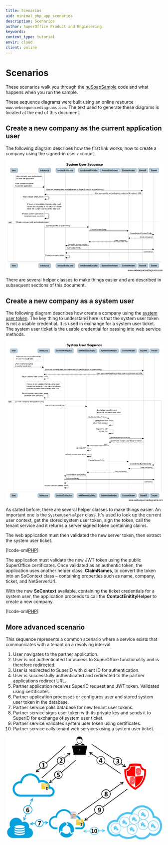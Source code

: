 ```yaml
---
title: Scenarios
uid: minimal_php_app_scenarios
description: Scenarios
author: SuperOffice Product and Engineering
keywords:
content_type: tutorial
envir: cloud
client: online
---
```


# Scenarios

These scenarios walk you through the [nuSoapSample][1] code and what happens when you run the sample.

These sequence diagrams were built using an online resource `www.websequencediagrams.com`. The text used to generate these diagrams is located at the end of this document.

## Create a new company as the current application user

The following diagram describes how the first link works, how to create a company using the signed-in user account.

![x][img1]

There are several helper classes to make things easier and are described in subsequent sections of this document.

## Create a new company as a system user

The following diagram describes how create a company using the [system user token][2]. The key thing to understand here is that the system user token is not a usable credential. It is used in exchange for a system user ticket. The system user ticket is the usable credential for passing into web service methods.

![x][img2]

As stated before, there are several helper classes to make things easier. An important one is the `SystemUserHelper` class. It's used to look up the current user context, get the stored system user token, sign the token, call the tenant service and it returns a server signed token containing claims.

The web application must then validated the new server token, then extract the system user ticket.

[!code-xml[PHP](includes/system-user-helper-class.php)]

The application must validate the new JWT token using the public SuperOffice certificates. Once validated as an authentic token, the application uses another helper class, **ClaimNames**, to convert the token into an SoContext class – containing properties such as name, company, ticket, and NetServerUrl.

With the new **SoContext** available, containing the ticket credentials for a system user, the application proceeds to call the **ContactEnitityHelper** to create a new company.

[!code-xml[PHP](includes/create-contact-entity.php)]

## More advanced scenario

This sequence represents a common scenario where a service exists that communicates with a tenant on a revolving interval.

1. User navigates to the partner application.
2. User is not authenticated for access to SuperOffice functionality and is therefore redirected.
3. User is redirected to SuperID with client ID for authentication.
4. User is successfully authenticated and redirected to the partner applications redirect URL.
5. Partner application receives SuperID request and JWT token. Validated using certificates.
6. Partner application processes or configures user and stored system user token in the database.
7. Partner service polls database for new tenant user tokens.
8. Partner service signs user token with its private key and sends it to SuperID for exchange of system user ticket.
9. Partner service validates system user token using certificates.
10. Partner service calls tenant web services using a system user ticket.

![x][img3]

<!-- Referenced links -->
[1]: overview.md
[2]: ../../authentication/online/auth-application/index.md

<!-- Referenced images -->
[img1]: media/image005.png
[img2]: media/image007.png
[img3]: media/image009.png
